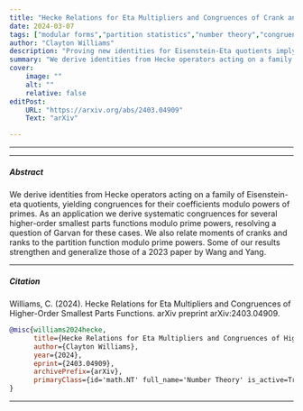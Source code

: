 ```yaml
---
title: "Hecke Relations for Eta Multipliers and Congruences of Crank and Rank Moments."
date: 2024-03-07
tags: ["modular forms","partition statistics","number theory","congruences","hecke operators","eta multiplier"]
author: "Clayton Williams"
description: "Proving new identities for Eisenstein-Eta quotients implying l-adic congruences for partition statistics" 
summary: "We derive identities from Hecke operators acting on a family of Eisenstein-eta quotients, yielding prime-power congruences for coefficients of their coefficients and for various partition statistics." 
cover:
    image: ""
    alt: ""
    relative: false
editPost:
    URL: "https://arxiv.org/abs/2403.04909"
    Text: "arXiv"

---
```


---

---

##### Abstract

We derive identities from Hecke operators acting on a family of Eisenstein-eta quotients, yielding congruences for their coefficients modulo powers of primes. As an application we derive systematic congruences for several higher-order smallest parts functions modulo prime powers, resolving a question of Garvan for these cases. We also relate moments of cranks and ranks to the partition function modulo prime powers. Some of our results strengthen and generalize those of a 2023 paper by Wang and Yang. 

----

##### Citation
Williams, C. (2024). Hecke Relations for Eta Multipliers and Congruences of Higher-Order Smallest Parts Functions. arXiv preprint arXiv:2403.04909.

```BibTeX
@misc{williams2024hecke,
      title={Hecke Relations for Eta Multipliers and Congruences of Higher-Order Smallest Parts Functions}, 
      author={Clayton Williams},
      year={2024},
      eprint={2403.04909},
      archivePrefix={arXiv},
      primaryClass={id='math.NT' full_name='Number Theory' is_active=True alt_name=None in_archive='math' is_general=False description='Prime numbers, diophantine equations, analytic number theory, algebraic number theory, arithmetic geometry, Galois theory'}
}
```

---
